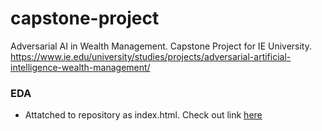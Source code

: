 # capstone-project
Adversarial AI in Wealth Management. Capstone Project for IE University. https://www.ie.edu/university/studies/projects/adversarial-artificial-intelligence-wealth-management/

### EDA
- Attatched to repository as index.html. Check out link [here](https://ckranon.github.io/capstone-project/)
